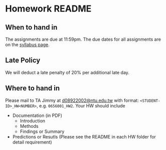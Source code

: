 # Homework README
## When to hand in
The assignments are due at 11:59pm. The due dates for all assignments are on the [syllabus page](https://github.com/NCTU-VRDL/CS_IOC5008#syllabus).
## Late Policy
We will deduct a late penalty of 20% per additional late day.
## Where to hand in
Please mail to TA Jimmy at d08922002@ntu.edu.tw with format: ```<STUDENT-ID>_HW<NUMBER>```, e.g. ```0656001_HW2```. Your HW should include
- Documentation (in PDF)
  - Introduction
  - Methods
  - Findings or Summary
- Predictions or Resutls (Please see the README in each HW folder for detail requirement)
